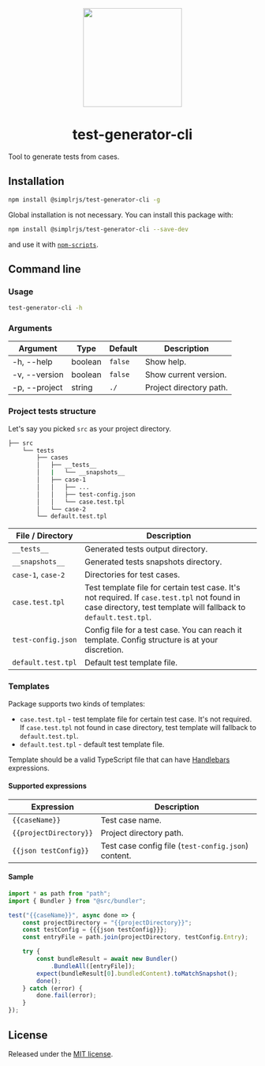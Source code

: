 <div align="center">
  <a href="https://github.com/SimplrJS">
    <img width="200" src="https://user-images.githubusercontent.com/7989797/27446299-b93aa76c-5785-11e7-8ef6-475f858e3291.png" />
  </a>
</div>
<h1 align="center">test-generator-cli</h1>

Tool to generate tests from cases.

## Installation

```sh
npm install @simplrjs/test-generator-cli -g
```

Global installation is not necessary. You can install this package with:

```sh
npm install @simplrjs/test-generator-cli --save-dev
```

and use it with [`npm-scripts`](https://docs.npmjs.com/misc/scripts).

## Command line

### Usage

```sh
test-generator-cli -h
```

### Arguments

| Argument                      | Type      | Default                   | Description                                                                   |
|-------------------------------|-----------|---------------------------|-------------------------------------------------------------------------------|
| -h, --help                    | boolean   | `false`                   | Show help.                                                                    |
| -v, --version                 | boolean   | `false`                   | Show current version.                                                         |
| -p, --project                 | string    | `./`                      | Project directory path.                                                       |

### Project tests structure

Let's say you picked `src` as your project directory.

```bash
├── src
    └── tests
        ├── cases
        │   ├── __tests__
        │   |   └── __snapshots__
        │   ├── case-1
        │   │   ├── ...
        │   │   ├── test-config.json
        │   │   └── case.test.tpl
        │   └── case-2
        └── default.test.tpl
```

| File / Directory          | Description                                                                                                                                                     |
|---------------------------|-----------------------------------------------------------------------------------------------------------------------------------------------------------------|
| `__tests__`               | Generated tests output directory.                                                                                                                               |
| `__snapshots__`           | Generated tests snapshots directory.                                                                                                                            |
| `case-1`, `case-2`        | Directories for test cases.                                                                                                                                     |
| `case.test.tpl`           | Test template file for certain test case. It's not required. If `case.test.tpl` not found in case directory, test template will fallback to `default.test.tpl`. |
| `test-config.json`        | Config file for a test case. You can reach it template. Config structure is at your discretion.                                                                 |
| `default.test.tpl`        | Default test template file.                                                                                                                                     |

### Templates

Package supports two kinds of templates:

* `case.test.tpl` - test template file for certain test case. It's not required. If `case.test.tpl` not found in case directory, test template will fallback to `default.test.tpl`.
* `default.test.tpl` - default test template file.

Template should be a valid TypeScript file that can have [Handlebars](http://handlebarsjs.com/) expressions.

#### Supported expressions

| Expression              | Description                                           |
|-------------------------|-------------------------------------------------------|
| `{{caseName}}`          | Test case name.                                       |
| `{{projectDirectory}}`  | Project directory path.                               |
| `{{json testConfig}}`   | Test case config file (`test-config.json`) content.   |

#### Sample

```typescript
import * as path from "path";
import { Bundler } from "@src/bundler";

test("{{caseName}}", async done => {
    const projectDirectory = "{{projectDirectory}}";
    const testConfig = {{{json testConfig}}};
    const entryFile = path.join(projectDirectory, testConfig.Entry);

    try {
        const bundleResult = await new Bundler()
            .BundleAll([entryFile]);
        expect(bundleResult[0].bundledContent).toMatchSnapshot();
        done();
    } catch (error) {
        done.fail(error);
    }
});
```

## License

Released under the [MIT license](LICENSE).
